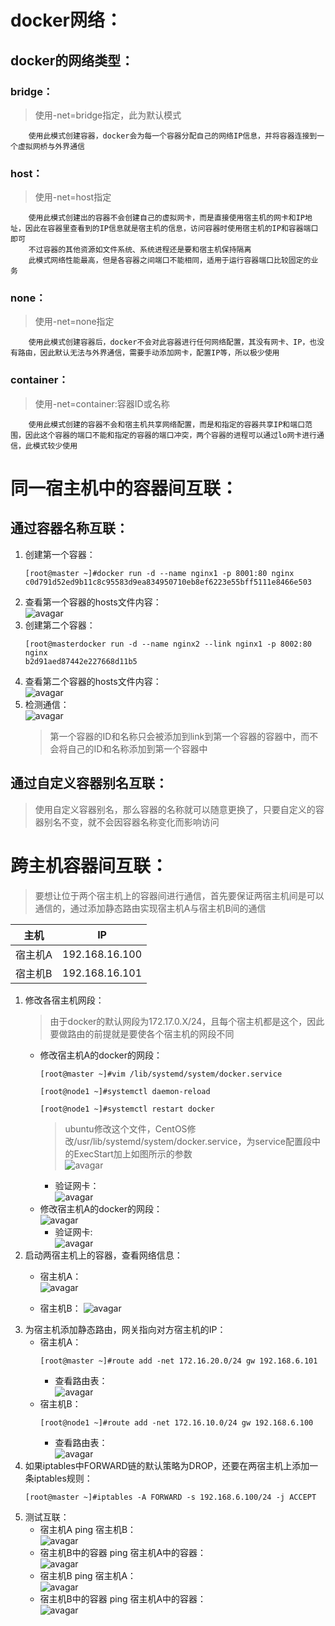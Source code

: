 # docker网络：
## docker的网络类型：
### bridge：
>使用-net=bridge指定，此为默认模式
```
    使用此模式创建容器，docker会为每一个容器分配自己的网络IP信息，并将容器连接到一个虚拟网桥与外界通信
```

### host：
>使用-net=host指定
```
    使用此模式创建出的容器不会创建自己的虚拟网卡，而是直接使用宿主机的网卡和IP地址，因此在容器里查看到的IP信息就是宿主机的信息，访问容器时使用宿主机的IP和容器端口即可
    不过容器的其他资源如文件系统、系统进程还是要和宿主机保持隔离
    此模式网络性能最高，但是各容器之间端口不能相同，适用于运行容器端口比较固定的业务
```
### none：
>使用-net=none指定
```
    使用此模式创建容器后，docker不会对此容器进行任何网络配置，其没有网卡、IP，也没有路由，因此默认无法与外界通信，需要手动添加网卡，配置IP等，所以极少使用
```
### container：
>使用-net=container:容器ID或名称
```
    使用此模式创建的容器不会和宿主机共享网络配置，而是和指定的容器共享IP和端口范围，因此这个容器的端口不能和指定的容器的端口冲突，两个容器的进程可以通过lo网卡进行通信，此模式较少使用
```
# 同一宿主机中的容器间互联：
## 通过容器名称互联：
1. 创建第一个容器：
    ```
    [root@master ~]#docker run -d --name nginx1 -p 8001:80 nginx
    c0d791d52ed9b11c8c95583d9ea834950710eb8ef6223e55bff5111e8466e503
    ```
2. 查看第一个容器的hosts文件内容：  
    ![avagar]()  
3. 创建第二个容器：
    ```
    [root@masterdocker run -d --name nginx2 --link nginx1 -p 8002:80 nginx
    b2d91aed87442e227668d11b5
    ```
4. 查看第二个容器的hosts文件内容：  
    ![avagar]()  
5. 检测通信：  
    ![avagar]()  
    >第一个容器的ID和名称只会被添加到link到第一个容器的容器中，而不会将自己的ID和名称添加到第一个容器中
## 通过自定义容器别名互联：
>使用自定义容器别名，那么容器的名称就可以随意更换了，只要自定义的容器别名不变，就不会因容器名称变化而影响访问
# 跨主机容器间互联：
>要想让位于两个宿主机上的容器间进行通信，首先要保证两宿主机间是可以通信的，通过添加静态路由实现宿主机A与宿主机B间的通信  

|主机|IP|
|--|--|
|宿主机A|192.168.16.100|
|宿主机B|192.168.16.101|

1. 修改各宿主机网段：
    >由于docker的默认网段为172.17.0.X/24，且每个宿主机都是这个，因此要做路由的前提就是要使各个宿主机的网段不同
    + 修改宿主机A的docker的网段：
        ```
        [root@master ~]#vim /lib/systemd/system/docker.service 

        [root@node1 ~]#systemctl daemon-reload 

        [root@node1 ~]#systemctl restart docker
        ```
        >ubuntu修改这个文件，CentOS修改/usr/lib/systemd/system/docker.service，为service配置段中的ExecStart加上如图所示的参数  
        ![avagar]()  
        + 验证网卡：  
            ![avagar]()              
    + 修改宿主机A的docker的网段：  
        ![avagar]()  
        + 验证网卡:  
            ![avagar]()  
2. 启动两宿主机上的容器，查看网络信息：
    + 宿主机A：  
        ![avagar]()  

    + 宿主机B：
        ![avagar]()  
3. 为宿主机添加静态路由，网关指向对方宿主机的IP：
    + 宿主机A：
        ```
        [root@master ~]#route add -net 172.16.20.0/24 gw 192.168.6.101
        ```
        + 查看路由表：  
            ![avagar]()  
    + 宿主机B：
        ```
        [root@node1 ~]#route add -net 172.16.10.0/24 gw 192.168.6.100
        ```
        + 查看路由表：  
            ![avagar]()  
4. 如果iptables中FORWARD链的默认策略为DROP，还要在两宿主机上添加一条iptables规则：
    ```
    [root@master ~]#iptables -A FORWARD -s 192.168.6.100/24 -j ACCEPT
    ```
5. 测试互联：
    + 宿主机A ping 宿主机B：  
        ![avagar]()  
    + 宿主机B中的容器 ping 宿主机A中的容器：  
        ![avagar]()  
    + 宿主机B ping 宿主机A：  
        ![avagar]()  
    + 宿主机B中的容器 ping 宿主机A中的容器：  
        ![avagar]()  